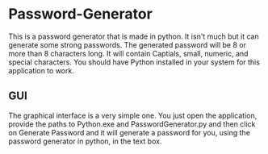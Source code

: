 # Password-Generator
This is a password generator that is made in python. It isn't much but it can generate some strong passwords. The generated password will be 8 or more than 8 characters long. It will contain Captials, small, numeric, and special characters.
You should have Python installed in your system for this application to work.
## GUI
The graphical interface is a very simple one. You just open the application, provide the paths to Python.exe and PasswordGenerator.py and then click on Generate Password and it will generate a password for you, using the password generator in python, in the text box.
